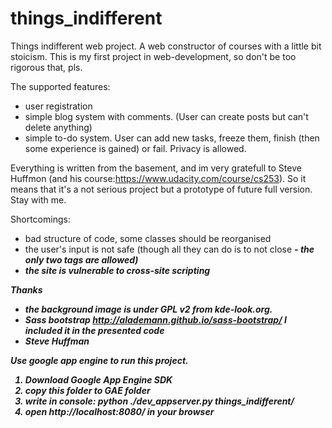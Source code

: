 things_indifferent
==================

Things indifferent web project. A web constructor of courses with a little bit stoicism. This is my first project in web-development, so don't be too rigorous that, pls.

The supported features:
+ user registration
+ simple blog system with comments. (User can create posts but can't delete anything)
+ simple to-do system. User can add new tasks, freeze them, finish (then some experience is gained) or fail. Privacy is allowed.

Everything is written from the basement, and im very gratefull to Steve Huffmon (and his course:https://www.udacity.com/course/cs253).
So it means that it's a not serious project but a prototype of future full version. Stay with me.

Shortcomings:
- bad structure of code, some classes should be reorganised
- the user's input is not safe (though all they can do is to not close <b><i> - the only two tags are allowed)
- the site is vulnerable to cross-site scripting

Thanks
- the background image is under GPL v2 from kde-look.org.
- Sass bootstrap http://alademann.github.io/sass-bootstrap/
  I included it in the presented code
- Steve Huffman

Use google app engine to run this project.
1) Download Google App Engine SDK
2) copy this folder to GAE folder
3) write in console: python ./dev_appserver.py things_indifferent/
4) open http://localhost:8080/ in your browser


